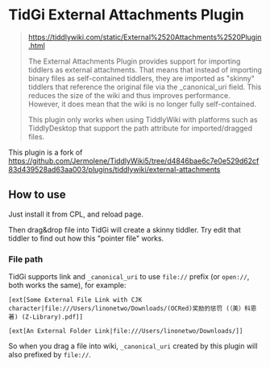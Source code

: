 # TidGi External Attachments Plugin

> https://tiddlywiki.com/static/External%2520Attachments%2520Plugin.html
>
> The External Attachments Plugin provides support for importing tiddlers as external attachments. That means that instead of importing binary files as self-contained tiddlers, they are imported as "skinny" tiddlers that reference the original file via the \_canonical_uri field. This reduces the size of the wiki and thus improves performance. However, it does mean that the wiki is no longer fully self-contained.
>
> This plugin only works when using TiddlyWiki with platforms such as TiddlyDesktop that support the path attribute for imported/dragged files.

This plugin is a fork of https://github.com/Jermolene/TiddlyWiki5/tree/d4846bae6c7e0e529d62cf83d439528ad63aa003/plugins/tiddlywiki/external-attachments

## How to use

Just install it from CPL, and reload page.

Then drag&drop file into TidGi will create a skinny tiddler. Try edit that tiddler to find out how this "pointer file" works.

### File path

TidGi supports link and `_canonical_uri` to use `file://` prefix (or `open://`, both works the same), for example:

```wikitext
[ext[Some External File Link with CJK character|file:///Users/linonetwo/Downloads/(OCRed)奖励的惩罚 (（美）科恩著) (Z-Library).pdf]]

[ext[An External Folder Link|file:///Users/linonetwo/Downloads/]]
```

So when you drag a file into wiki, `_canonical_uri` created by this plugin will also prefixed by `file://`.

